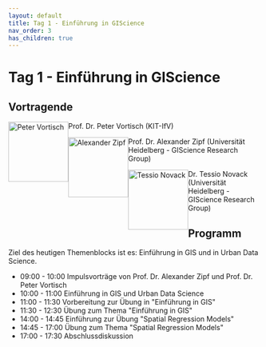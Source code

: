 ```yaml
---
layout: default
title: Tag 1 - Einführung in GIScience
nav_order: 3
has_children: true
---
```


# Tag 1 - Einführung in GIScience
## Vortragende

<p>
<img src="https://raw.githubusercontent.com/heikalab/urbandatascience/main/images/vortisch.jpg" alt="Peter Vortisch" style="float:left; width:120px;height:120px;">
Prof. Dr. Peter Vortisch (KIT-IfV)
</p>

<p>
<img src="https://raw.githubusercontent.com/heikalab/urbandatascience/main/images/zipf.jpg" alt="Alexander Zipf" style="float:left; width:120px;height:120px;">
Prof. Dr. Alexander Zipf (Universität Heidelberg - GIScience Research Group)
</p>

<p>
<img src="https://raw.githubusercontent.com/heikalab/urbandatascience/main/images/novack.png" alt="Tessio Novack" style="float:left; width:120px;height:120px;">
Dr. Tessio Novack (Universität Heidelberg - GIScience Research Group)
</p> 

## Programm
Ziel des heutigen Themenblocks ist es: Einführung in GIS und in Urban Data Science.
*	09:00 - 10:00 Impulsvorträge von Prof. Dr. Alexander Zipf und Prof. Dr. Peter Vortisch
*	10:00 - 11:00 Einführung in GIS und Urban Data Science
*	11:00 - 11:30 Vorbereitung zur Übung in "Einführung in GIS"
*	11:30 - 12:30 Übung zum Thema "Einführung in GIS"
*	14:00 - 14:45 Einführung zur Übung "Spatial Regression Models"
*	14:45 - 17:00 Übung zum Thema "Spatial Regression Models"
*	17:00 - 17:30 Abschlussdiskussion 
